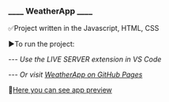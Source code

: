 ### ____ WeatherApp ____

✅Project written in the Javascript, HTML, CSS

▶To run the project:

--- *Use the LIVE SERVER extension in VS Code*

--- *Or visit [WeatherApp on GitHub Pages](https://newgen2022.github.io/portfolio_WeatherApp/)*

👾[Here you can see app preview](https://github.com/NewGen2022/portfolio_WeatherApp/blob/main/App_example.png)
